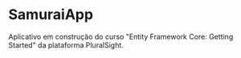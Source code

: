 # SamuraiApp

Aplicativo em construção do curso "Entity Framework Core: Getting Started" da plataforma PluralSight.

